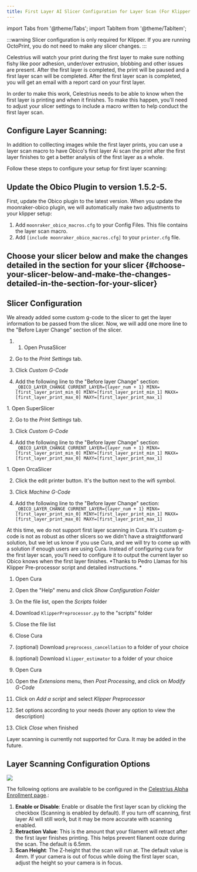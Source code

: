 ```yaml
---
title: First Layer AI Slicer Configuration for Layer Scan (For Klipper Users)
---
```

import Tabs from '@theme/Tabs';
import TabItem from '@theme/TabItem';

:::warning
Slicer configuration is only required for Klipper. If you are running OctoPrint, you do not need to make any slicer changes. 
:::

Celestrius will watch your print during the first layer to make sure nothing fishy like poor adhesion, under/over extrusion, blobbing and other issues are present. After the first layer is completed, the print will be paused and a first layer scan will be completed. After the first layer scan is completed, you will get an email with a report card on your first layer.

In order to make this work, Celestrius needs to be able to know when the first layer is printing and when it finishes. To make this happen, you'll need to adjust your slicer settings to include a macro written to help conduct the first layer scan. 

## Configure Layer Scanning: 

In addition to colllecting images while the first layer prints, you can use a layer scan macro to have Obico's first layer Ai scan the print after the first layer finishes to get a better analysis of the first layer as a whole. 

Follow these steps to configure your setup for first layer scanning: 

## Update the Obico Plugin to version 1.5.2-5. 
First, update the Obico plugin to the latest version. When you update the moonraker-obico plugin, we will automatically make two adjustments to your klipper setup:
1. Add ```moonraker_obico_macros.cfg``` to your Config Files. This file contains the layer scan macro. 
2. Add ```[include moonraker_obico_macros.cfg]``` to your ```printer.cfg``` file.

## **Choose your slicer below and make the changes detailed in the section for your slicer** {#choose-your-slicer-below-and-make-the-changes-detailed-in-the-section-for-your-slicer}

## Slicer Configuration
We already added some custom g-code to the slicer to get the layer information to be passed from the slicer. Now, we will add one more line to the "Before Layer Change" section of the slicer. 

<Tabs>
<TabItem value="PrusaSlicer" label="PrusaSlicer" default>

1. 1. Open PrusaSlicer

2. Go to the *Print Settings* tab.

3. Click *Custom G-Code*
   
4. Add the following line to the "Before layer Change" section: ```_OBICO_LAYER_CHANGE CURRENT_LAYER={layer_num + 1} MINX=[first_layer_print_min_0] MINY=[first_layer_print_min_1] MAXX=[first_layer_print_max_0] MAXY=[first_layer_print_max_1]```

</TabItem>
<TabItem value="SuperSlicer" label="SuperSlicer">
1. Open SuperSlicer

2. Go to the *Print Settings* tab.

3. Click *Custom G-Code*
   
4. Add the following line to the "Before layer Change" section: ```_OBICO_LAYER_CHANGE CURRENT_LAYER={layer_num + 1} MINX=[first_layer_print_min_0] MINY=[first_layer_print_min_1] MAXX=[first_layer_print_max_0] MAXY=[first_layer_print_max_1]```

</TabItem>
<TabItem value="OrcaSlicer" label="OrcaSlicer">
1. Open OrcaSlicer

2. Click the edit printer button. It's the button next to the wifi symbol.

3. Click *Machine G-Code*

4. Add the following line to the "Before layer Change" section: ```_OBICO_LAYER_CHANGE CURRENT_LAYER={layer_num + 1} MINX=[first_layer_print_min_0] MINY=[first_layer_print_min_1] MAXX=[first_layer_print_max_0] MAXY=[first_layer_print_max_1]```

</TabItem>
<TabItem value="Cura" label="Cura">
At this time, we do not support first layer scanning in Cura. It's custom g-code is not as robust as other slicers so we didn't have a straightforward solution, but we let us know if you use Cura, and we will try to come up with a solution if enough users are using Cura. Instead of configuring cura for the first layer scan, you'll need to configure it to output the current layer so Obico knows when the first layer finishes. *Thanks to Pedro Llamas for his Klipper Pre-processor script and detailed instructions. *

1. Open Cura

2. Open the "Help" menu and click *Show Configuration Folder*

3. On the file list, open the *Scripts* folder

4. Download ```KlipperPreprocessor.py``` to the "scripts" folder

5. Close the file list

6. Close Cura

7. (optional) Download ```preprocess_cancellation``` to a folder of your choice

8. (optional) Download ```klipper_estimator``` to a folder of your choice

9.  Open Cura

10. Open the *Extensions* menu, then *Post Processing*, and click on *Modify G-Code*

11. Click on *Add a script* and select *Klipper Preprocessor*

12. Set options according to your needs (hover any option to view the description)

13. Click *Close* when finished

</TabItem>
</Tabs>


Layer scanning is currently not supported for Cura. It may be added in the future.

## Layer Scanning Configuration Options

![](/img/user-guides/first-layer-scan-configuration-settings.png)


The following options are available to be configured in the [Celestrius Alpha Enrollment page](https://app.obico.io/ent/celestrius_alpha_enroll/).: 

1. **Enable or Disable**: Enable or disable the first layer scan by clicking the checkbox (Scanning is enabled by default). If you turn off scanning, first layer AI will still work, but it may be more accurate with scanning enabled. 
2. **Retraction Value**: This is the amount that your filament will retract after the first layer finishes printing. This helps prevent filanent ooze during the scan. The default is 6.5mm.
3. **Scan Height**: The Z-height that the scan will run at. The default value is 4mm. If your camera is out of focus while doing the first layer scan, adjust the height so your camera is in focus. 